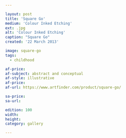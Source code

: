 ```yaml
---

layout: post
title: 'Square Go'
medium: 'Colour Inked Etching'
ext: .jpg
alt: 'Colour Inked Etching'
caption: "Square Go"
created: '22 March 2013'

image: square-go
tags:
  - childhood

af-price:
af-subject: abstract and conceptual
af-style: illustrative
af-price:
af-url: https://www.artfinder.com/product/square-go/

sa-price:
sa-url:

edition: 100
width:
height:
category: gallery

---
```

